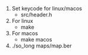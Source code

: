 1) Set keycode for linux/macos
	- src/header.h 
2) For linux
	- make
3) For macos
	- make macos
4) ./so_long maps/map.ber